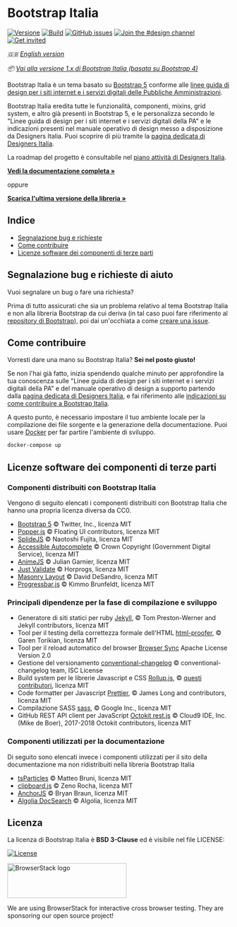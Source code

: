# Bootstrap Italia

[![Versione](https://img.shields.io/npm/v/bootstrap-italia.svg?logo=npm)](https://github.com/italia/bootstrap-italia/releases)
[![Build](https://github.com/italia/bootstrap-italia/actions/workflows/build.yml/badge.svg)](https://github.com/italia/bootstrap-italia/actions)
[![GitHub issues](https://img.shields.io/github/issues/italia/bootstrap-italia.svg)](https://github.com/italia/bootstrap-italia/issues)
[![Join the #design channel](https://img.shields.io/badge/Slack%20channel-%23design-blue.svg)](https://developersitalia.slack.com/messages/C7VPAUVB3/)
[![Get invited](https://slack.developers.italia.it/badge.svg)](https://slack.developers.italia.it/)

_🇬🇧 [English version](README.EN.md)_

_📦 [Vai alla versione 1.x di Bootstrap Italia (basata su Bootstrap 4)](https://github.com/italia/bootstrap-italia/tree/1.x)_

Bootstrap Italia è un tema basato su [Bootstrap 5](https://getbootstrap.com/docs/5.1/getting-started/introduction/) conforme alle [linee guida di design per i siti internet e i servizi digitali delle Pubbliche Amministrazioni](https://docs.italia.it/italia/design/lg-design-servizi-web/).

Bootstrap Italia eredita tutte le funzionalità, componenti, mixins, grid system, e altro già presenti in Bootstrap 5, e le personalizza secondo le "Linee guida di design per i siti internet e i servizi digitali della PA" e le indicazioni presenti nel manuale operativo di design messo a disposizione da Designers Italia. Puoi scoprire di più tramite la [pagina dedicata di Designers Italia](https://designers.italia.it/linee-guida).

La roadmap del progetto è consultabile nel [piano attività di Designers Italia](https://designers.italia.it/piano-attivita/).

**[Vedi la documentazione completa »](https://italia.github.io/bootstrap-italia/)**

oppure

**[Scarica l'ultima versione della libreria »](https://github.com/italia/bootstrap-italia/releases)**

## Indice

- [Segnalazione bug e richieste](#segnalazione-bug-e-richieste-di-aiuto)
- [Come contribuire](#come-contribuire)
- [Licenze software dei componenti di terze parti](#licenze-software-dei-componenti-di-terze-parti)

## Segnalazione bug e richieste di aiuto

Vuoi segnalare un bug o fare una richiesta?

Prima di tutto assicurati che sia un problema relativo al tema Bootstrap Italia e non alla libreria Bootstrap da cui deriva
(in tal caso puoi fare riferimento al [repository di Bootstrap](https://github.com/twbs/bootstrap)), poi
dai un'occhiata a come [creare una issue](https://github.com/italia/bootstrap-italia/blob/main/CONTRIBUTING.md#creare-una-issue).

## Come contribuire

Vorresti dare una mano su Bootstrap Italia? **Sei nel posto giusto!**

Se non l'hai già fatto, inizia spendendo qualche minuto per approfondire la tua conoscenza sulle "Linee guida di design per i siti internet e i servizi digitali della PA" e del manuale operativo di design a supporto partendo dalla [pagina dedicata di Designers Italia](https://designers.italia.it/linee-guida), e fai riferimento alle [indicazioni su come contribuire a Bootstrap Italia](https://github.com/italia/bootstrap-italia/blob/main/CONTRIBUTING.md).

A questo punto, è necessario impostare il tuo ambiente locale per la compilazione dei file sorgente e la generazione
della documentazione. Puoi usare [Docker](https://docs.docker.com/get-started/) per far partire l'ambiente di sviluppo.

```sh
docker-compose up
```

## Licenze software dei componenti di terze parti

### Componenti distribuiti con Bootstrap Italia

Vengono di seguito elencati i componenti distribuiti con Bootstrap Italia che hanno una propria licenza diversa da CC0.

- [Bootstrap 5](https://getbootstrap.com) © Twitter, Inc., licenza MIT
- [Popper.js](https://popper.js.org) © Floating UI contributors, licenza MIT
- [SplideJS](https://splidejs.com) © Naotoshi Fujita, licenza MIT
- [Accessible Autocomplete](https://alphagov.github.io/accessible-autocomplete) © Crown Copyright (Government Digital Service), licenza MIT
- [AnimeJS](https://animejs.com) © Julian Garnier, licenza MIT
- [Just Validate](https://just-validate.dev) © Horprogs, licenza MIT
- [Masonry Layout](https://masonry.desandro.com) © David DeSandro, licenza MIT
- [Progressbar.js](https://kimmobrunfeldt.github.io/progressbar.js) © Kimmo Brunfeldt, licenza MIT

### Principali dipendenze per la fase di compilazione e sviluppo

- Generatore di siti statici per ruby [Jekyll](https://jekyllrb.com), © Tom Preston-Werner and Jekyll contributors, licenza MIT
- Tool per il testing della correttezza formale dell'HTML [html-proofer](https://github.com/gjtorikian/html-proofer), © Garen Torikian, licenza MIT
- Tool per il reload automatico del browser [Browser Sync](https://www.browsersync.io/) Apache License Version 2.0
- Gestione del versionamento [conventional-changelog](https://github.com/conventional-changelog/conventional-changelog/) © conventional-changelog team, ISC License
- Build system per le librerie Javascript e CSS [Rollup.js](https://rollupjs.org/), © [questi contributori](https://github.com/rollup/rollup/graphs/contributors), licenza MIT
- Code formatter per Javascript [Prettier](https://prettier.io/), © James Long and contributors, licenza MIT
- Compilazione SASS [sass](https://github.com/sass/dart-sass), © Google Inc., licenza MIT
- GitHub REST API client per JavaScript [Octokit rest.js](https://octokit.github.io/rest.js/) © Cloud9 IDE, Inc. (Mike de Boer), 2017-2018 Octokit contributors, licenza MIT

### Componenti utilizzati per la documentazione

Di seguito sono elencati invece i componenti utilizzati per il sito della documentazione ma non ridistribuiti nella libreria Bootstrap Italia

- [tsParticles](https://particles.js.org/) © Matteo Bruni, licenza MIT
- [clipboard.js](https://clipboardjs.com/) © Zeno Rocha, licenza MIT
- [AnchorJS](https://www.bryanbraun.com/anchorjs/) © Bryan Braun, licenza MIT
- [Algolia DocSearch](https://docsearch.algolia.com/) © Algolia, licenza MIT

## Licenza

La licenza di Bootstrap Italia è **BSD 3-Clause** ed è visibile nel file LICENSE:

[![License](https://img.shields.io/github/license/italia/bootstrap-italia.svg)](https://github.com/italia/bootstrap-italia/blob/main/LICENSE)

<a href="https://www.browserstack.com/" target="_blank"><img src="docs/assets/img/browserstack-logo.png" alt="BrowserStack logo" width="270" height="79" /></a>

We are using BrowserStack for interactive cross browser testing. They are sponsoring our open source project!
